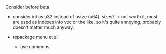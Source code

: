 Consider before beta

* consider int as u32 instead of usize (u64). sizes?
  -> not worth it, most are used as indexes into vec or the like,
  so it's quite annoying. probably doesn't matter much anyway.

* repackage menu et al
    * use commons
